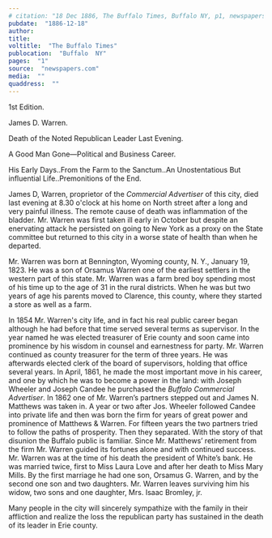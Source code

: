 ```yaml
---
# citation: "18 Dec 1886, The Buffalo Times, Buffalo NY, p1, newspapers.com."
pubdate:  "1886-12-18"
author: 
title: 
voltitle:  "The Buffalo Times"
publocation:  "Buffalo  NY"
pages:  "1"
source:  "newspapers.com"
media:  ""
quaddress:  ""
---
```

1st Edition. 

James D. Warren. 

Death of the Noted Republican Leader Last Evening. 

A Good Man Gone—Political and Business Career. 

His Early Days..From the Farm to the Sanctum..An Unostentatious But influential Life..Premonitions of the End. 

James D, Warren, proprietor of the *Commercial Advertiser* of this city, died last evening at 8.30 o'clock at his home on North street after a long and very painful illness. The remote cause of death was inflammation of the bladder. Mr. Warren was first taken ill early in October but despite an enervating attack he persisted on going to New York as a proxy on the State committee but returned to this city in a worse state of health than when he departed. 

Mr. Warren was born at Bennington, Wyoming county, N. Y., January 19, 1823. He was a son of Orsamus Warren one of the earliest settlers in the western part of this state. Mr. Warren was a farm bred boy spending most of his time up to the age of 31 in the rural districts. When he was but two years of age his parents moved to Clarence, this county, where they started a store as well as a farm. 

In 1854 Mr. Warren's city life, and in fact his real public career began although he had before that time served several terms as supervisor. In the year named he was elected treasurer of Erie county and soon came into prominence by his wisdom in counsel and earnestness for party. Mr. Warren continued as county treasurer for the term of three years. He was afterwards elected clerk of the board of supervisors, holding that office several years. In April, 1861, he made the most important move in his career, and one by which he was to become a power in the land: with Joseph Wheeler and Joseph Candee he purchased the *Buffalo Commercial Advertiser*. In 1862 one of Mr. Warren’s partners stepped out and James N. Matthews was taken in. A year or two after Jos. Wheeler followed Candee into private life and then was born the firm for years of great power and prominence of Matthews & Warren. For fifteen years the two partners tried to follow the paths of prosperity. Then they separated. With the story of that disunion the Buffalo public is familiar. Since Mr. Matthews’ retirement from the firm Mr. Warren guided its fortunes alone and with continued success. Mr. Warren was at the time of his death the president of White’s bank. He was married twice, first to Miss Laura Love and after her death to Miss Mary Mills. By the first marriage he had one son, Orsamus G. Warren, and by the second one son and two daughters. Mr. Warren leaves surviving him his widow, two sons and one daughter, Mrs. Isaac Bromley, jr.

Many people in the city will sincerely sympathize with the family in their affliction and realize the loss the republican party has sustained in the death of its leader in Erie county.

